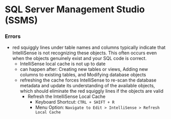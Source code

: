 # SQL Server Management Studio (SSMS)



### Errors
- red squiggly lines under table names and columns typically indicate that IntelliSense is not recognizing these objects. This often occurs even when the objects genuinely exist and your SQL code is correct.
    - IntelliSense local cache is not up to date
    - can happen after: Creating new tables or views, Adding new columns to existing tables, and Modifying database objects
    - refreshing the cache forces IntelliSense to re-scan the database metadata and update its understanding of the available objects, which should eliminate the red squiggly lines if the objects are valid
        - Refresh the IntelliSense Local Cache
            - Keyboard Shortcut: `CTRL + SHIFT + R`
            - Menu Option: `Navigate to Edit > IntelliSense > Refresh Local Cache`
